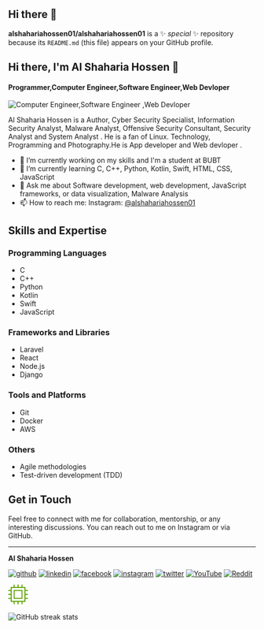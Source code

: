 ## Hi there 👋


**alshahariahossen01/alshahariahossen01** is a ✨ _special_ ✨ repository because its `README.md` (this file) appears on your GitHub profile.

## Hi there, I'm Al Shaharia Hossen 👋
#### Programmer,Computer Engineer,Software Engineer,Web Devloper
![Computer Engineer,Software Engineer ,Web Devloper](https://scontent.fdac7-1.fna.fbcdn.net/v/t39.30808-1/442496183_2814004595420628_5472982141857421854_n.jpg?stp=dst-jpg_p200x200&_nc_cat=107&ccb=1-7&_nc_sid=0ecb9b&_nc_ohc=BPPWvfEoDJIQ7kNvgHOpEIe&_nc_ht=scontent.fdac7-1.fna&oh=00_AYAYTvorWEAwgedfn_8_fCh9pDZnnamsyV5uflPopf0jyg&oe=667F679E)

Al Shaharia Hossen is a  Author, Cyber Security Specialist, Information Security Analyst, Malware Analyst, Offensive Security Consultant, Security Analyst and System Analyst . He is a fan of Linux. Technology, Programming and Photography.He is App developer and Web devloper .

- 🔭 I’m currently working on my skills and I'm a student at BUBT
- 🌱 I’m currently learning C, C++, Python, Kotlin, Swift, HTML, CSS, JavaScript 
- 💬 Ask me about Software development, web development, JavaScript frameworks, or data visualization, Malware Analysis 
- 📫 How to reach me: Instagram: [@alshahariahossen01](https://www.instagram.com/alshahariahossen01)

## Skills and Expertise

### Programming Languages
- C
- C++
- Python
- Kotlin
- Swift
- JavaScript

### Frameworks and Libraries
- Laravel
- React
- Node.js
- Django

### Tools and Platforms
- Git
- Docker
- AWS

### Others
- Agile methodologies
- Test-driven development (TDD)

## Get in Touch
Feel free to connect with me for collaboration, mentorship, or any interesting discussions. You can reach out to me on Instagram or via GitHub.

---

**Al Shaharia Hossen**


[<img src='https://cdn.jsdelivr.net/npm/simple-icons@3.0.1/icons/github.svg' alt='github' height='40'>](https://github.com/@alshahariahossen01)  [<img src='https://cdn.jsdelivr.net/npm/simple-icons@3.0.1/icons/linkedin.svg' alt='linkedin' height='40'>](https://www.linkedin.com/in/@alshahariahossen01/)  [<img src='https://cdn.jsdelivr.net/npm/simple-icons@3.0.1/icons/facebook.svg' alt='facebook' height='40'>](https://www.facebook.com/@alshahariahossen01)  [<img src='https://cdn.jsdelivr.net/npm/simple-icons@3.0.1/icons/instagram.svg' alt='instagram' height='40'>](https://www.instagram.com/@alshahariahossen01/)  [<img src='https://cdn.jsdelivr.net/npm/simple-icons@3.0.1/icons/twitter.svg' alt='twitter' height='40'>](https://twitter.com/shaharia_munna)  [<img src='https://cdn.jsdelivr.net/npm/simple-icons@3.0.1/icons/youtube.svg' alt='YouTube' height='40'>](https://www.youtube.com/channel/@alshahariahossen01)  [<img src='https://cdn.jsdelivr.net/npm/simple-icons@3.0.1/icons/reddit.svg' alt='Reddit' height='40'>](https://www.reddit.com/user/@alshahariahossen01)  

<a href='https://docs.github.com/en/developers'><img src='https://raw.githubusercontent.com/acervenky/animated-github-badges/master/assets/devbadge.gif' width='40' height='40'></a> 

![GitHub streak stats](https://streak-stats.demolab.com/?user=@alshahariahossen01)  



